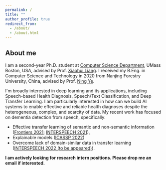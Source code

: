 ```yaml
---
permalink: /
title: ""
author_profile: true
redirect_from: 
  - /about/
  - /about.html
---
```


## About me

I am a second-year Ph.D. student at [Computer Science Department](https://www.cs.umb.edu/), UMass Boston, USA, advised
by Prof. [Xiaohui Liang](http://www.faculty.umb.edu/xiaohui.liang/). I received my B.Eng. in Computer Science and
Technology in 2020 from Nanjing Forestry University, China, advised by
Prof. [Ning Ye](https://it.njfu.edu.cn/szdw/20181224/i14051.html).

I'm broadly interested in deep learning and its applications, including Speech-based Health Diagnosis, Speech/Text
Classification, and Deep Transfer Learning. 
I am particularly interested in how can we build AI systems to enable
effective and reliable health diagnoses despite the heterogeneous, complex, and scarcity of data. 
My recent work has focused on dementia detection from speech, specifically: 
- Effective transfer learning of semantic and non-semantic information ([Frontiers 2021](https://doi.org/10.3389/fcomp.2021.624683); [INTERSPEECH 2021](https://doi.org/10.21437/interspeech.2021-332)), 
- Explainable models ([ICASSP 2022](https://doi.org/10.1109/icassp43922.2022.9747006))
- Overcome lack of domain-similar data in transfer learning ([INTERSPEECH 2022 (to be appeared)]()). 

__I am actively looking for research intern positions. Please drop me an email if interested.__